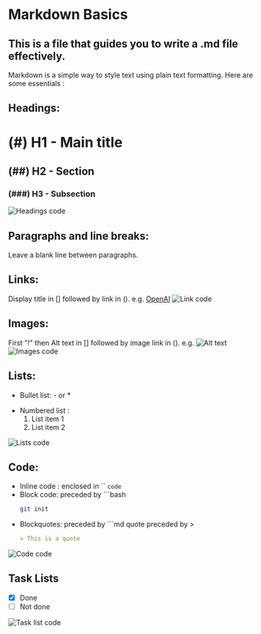# Markdown Basics
## This is a file that guides you to write a .md file effectively.

Markdown is a simple way to style text using plain text formatting.
Here are some essentials :

## Headings:
  # (#) H1 - Main title
  ## (##) H2 - Section
  ### (###) H3 - Subsection
![Headings code](https://github.com/user-attachments/assets/14225cc4-5578-494c-b612-673bbf687063)


## Paragraphs and line breaks:
  Leave a blank line between paragraphs.


## Links:
  Display title in [] followed by link in ().
  e.g.
  [OpenAI](https://openai.com)
![Link code](https://github.com/user-attachments/assets/3f98cd3a-e549-4cb0-a371-b2b50cdfd3a9)

  
## Images:
  First "!" then Alt text in [] followed by image link in ().
  e.g.
  ![Alt text](https://example.com/image.png)
  ![Images code](https://github.com/user-attachments/assets/01e7c750-a892-4fca-a30a-a364c2fdbcd6)

## Lists:
  - Bullet list: - or *
  * Numbered list :
    1. List item 1
    2. List item 2
    
![Lists code](https://github.com/user-attachments/assets/faf9ceea-7c32-466a-a251-8148cc908897)

## Code:
- Inline code : enclosed in ``
  `code`
- Block code: preceded by ```bash
  ```bash
  git init
- Blockquotes: preceded by ```md
  quote preceded by >
  ```md
  > This is a quote

![Code code](https://github.com/user-attachments/assets/4e45964d-c312-4ffa-b199-30e046966878)

## Task Lists

- [x] Done
- [ ] Not done

![Task list code](https://github.com/user-attachments/assets/4aafd696-9130-412b-801c-399f0f4f17d3)

  
